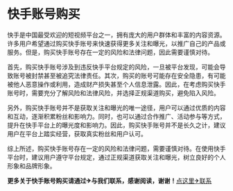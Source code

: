 # 快手账号购买

快手是中国最受欢迎的短视频平台之一，拥有庞大的用户群体和丰富的内容资源。许多用户希望通过购买快手账号来快速获得更多关注和曝光，以推广自己的产品或服务。但是，购买快手账号存在一定的风险和法律问题，因此需要谨慎对待。

首先，购买快手账号涉及到违反快手平台规定的风险，一旦被平台发现，可能会导致账号被封禁甚至被追究法律责任。其次，购买的账号可能存在安全隐患，有可能被他人恶意操作或利用，造成财产损失甚至个人信息泄露。因此，在考虑购买快手账号时，需要充分了解风险和法律风险，并选择正规渠道购买，避免陷入风险。

另外，购买快手账号并不是获取关注和曝光的唯一途径，用户可以通过优质的内容和互动，逐渐积累粉丝和影响力。同时，也可以通过合作推广、活动参与等方式，提升在快手平台上的曝光度和影响力。因此，购买快手账号并不是长久之计，建议用户在平台上踏实经营，获取真实粉丝和用户认可。

综上所述，购买快手账号存在一定的风险和法律问题，需要谨慎对待。在使用快手平台时，建议用户遵守平台规定，通过正规渠道获取关注和曝光，树立良好的个人形象和品牌形象。

**更多关于快手账号购买请通过✈与我们联系，感谢阅读，谢谢！**[点这里✈联系](https://ww.k02.cc)